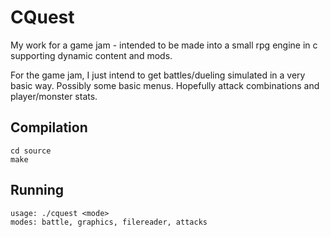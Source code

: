 # CQuest

My work for a game jam - intended to be made into a small rpg engine in c supporting dynamic content and mods.

For the game jam, I just intend to get battles/dueling simulated in a very basic way. Possibly some basic menus. Hopefully attack combinations and player/monster stats.

## Compilation

    cd source
    make

## Running

    usage: ./cquest <mode>
    modes: battle, graphics, filereader, attacks

